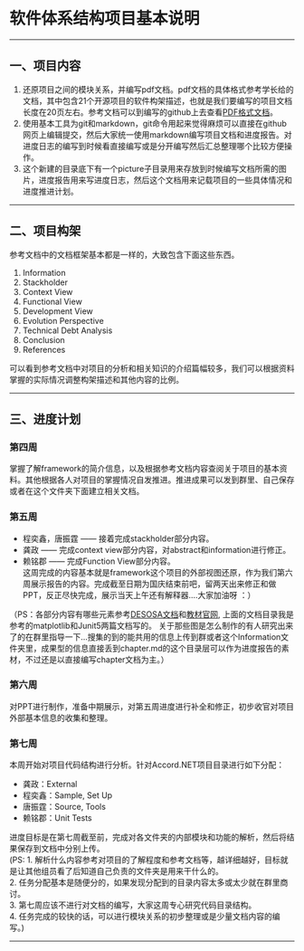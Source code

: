 ﻿# **软件体系结构项目基本说明**

---
## 一、项目内容
1. 还原项目之间的模块关系，并编写pdf文档。pdf文档的具体格式参考学长给的文档，其中包含21个开源项目的软件构架描述，也就是我们要编写的项目文档长度在20页左右。参考文档可以到编写的github上去查看[PDF格式文档](https://github.com/delftswa2017/desosa2017)。
2. 使用基本工具为git和markdown，git命令用起来觉得麻烦可以直接在github网页上编辑提交，然后大家统一使用markdown编写项目文档和进度报告。对进度日志的编写到时候看直接编写或是分开编写然后汇总整理哪个比较方便操作。
3. 这个新建的目录底下有一个picture子目录用来存放到时候编写文档所需的图片，进度报告用来写进度日志，然后这个文档用来记载项目的一些具体情况和进度推进计划。

---
## 二、项目构架
参考文档中的文档框架基本都是一样的，大致包含下面这些东西。

1. Information
2. Stackholder
3. Context View
4. Functional View
5. Development View
6. Evolution Perspective
7. Technical Debt Analysis
8. Conclusion
9. References

可以看到参考文档中对项目的分析和相关知识的介绍篇幅较多，我们可以根据资料掌握的实际情况调整构架描述和其他内容的比例。

---
## 三、进度计划
### 第四周
掌握了解framework的简介信息，以及根据参考文档内容查阅关于项目的基本资料。其他根据各人对项目的掌握情况自发推进。推进成果可以发到群里、自己保存或者在这个文件夹下面建立相关文档。

### 第五周
- 程奕鑫，唐振霆 —— 接着完成stackholder部分内容。<br>
- 龚政 —— 完成context view部分内容，对abstract和information进行修正。<br>
- 赖铭郡 —— 完成Function View部分内容。<br>
这周完成的内容基本就是framework这个项目的外部视图还原，作为我们第六周展示报告的内容。完成截至日期为国庆结束前吧，留两天出来修正和做PPT，反正尽快完成，展示当天上午还有解释器....大家加油呀 ：）<br>

（PS：各部分内容有哪些元素参考[DESOSA文档](https://github.com/delftswa2017/desosa2017)和[教材官网](https://www.viewpoints-and-perspectives.info/home/book/), 上面的文档目录我是参考的matplotlib和Junit5两篇文档写的。 关于那些图是怎么制作的有人研究出来了的在群里指导一下...搜集的到的能共用的信息上传到群或者这个Information文件夹里，成果型的信息直接丢到chapter.md的这个目录层可以作为进度报告的素材，不过还是以直接编写chapter文档为主。）

### 第六周
对PPT进行制作，准备中期展示，对第五周进度进行补全和修正，初步收官对项目外部基本信息的收集和整理。

### 第七周
本周开始对项目代码结构进行分析。针对Accord.NET项目目录进行如下分配：<br>
- 龚政：External<br>
- 程奕鑫：Sample, Set Up<br>
- 唐振霆：Source, Tools<br>
- 赖铭郡：Unit Tests<br>

进度目标是在第七周截至前，完成对各文件夹的内部模块和功能的解析，然后将结果保存到文档中分别上传。<br>
(PS: 1. 解析什么内容参考对项目的了解程度和参考文档等，越详细越好，目标就是让其他组员看了后知道自己负责的文件夹是用来干什么的。<br>
     2. 任务分配基本是随便分的，如果发现分配到的目录内容太多或太少就在群里商讨。<br>
     3. 第七周应该不进行对文档的编写，大家这周专心研究代码目录结构。<br>
     4. 任务完成的较快的话，可以进行模块关系的初步整理或是少量文档内容的编写。)

---






